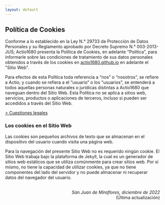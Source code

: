 ```yaml
---
layout: default
---
```


## Política de Cookies
Conforme a lo establecido en la Ley N.° 29733 de Protección de Datos Personales y su Reglamento aprobado por Decreto Supremo N.° 003-2013-JUS; Actio1680 presenta la Política de Cookies, en adelante "Política", para informarle sobre las condiciones de tratamiento de sus datos personales obtenidos a través de los cookies en [actio1680.github.io](https://actio1680.github.io/) en adelante el "Sitio Web".

Para efectos de esta Política toda referencia a “nos” o “nosotros”, se refiere a Actio; y cuando se refiera a el “usuario” o los "usuarios”, se entenderá a todos aquellas personas naturales o jurídicas distintas a Actio1680 que naveguan dentro del Sitio Web. Esta Política no se aplica a sitios web, servicios, productos o aplicaciones de terceros, incluso si pueden ser accedidos a través del Sitio Web.

[> Cuestiones legales](administracion/legal.md)

### Los cookies en el Sitio Web
Las cookies son pequeños archivos de texto que se almacenan en el dispositivo del usuario cuando visita una página web. 

Para la navegación del presente Sitio Web no es requerido ningún cookie. El Sitio Web trabaja bajo la plataforma de Jekyll, la cual es un generador de sitios web estáticos que se utiliza comúnmente para crear sitios web. Por sí mismo, no tiene la capacidad de utilizar cookies, ya que no tiene componentes del lado del servidor y no puede almacenar ni recuperar datos del navegador del usuario.


<br>
<div align="right">
<i>San Juan de Miraflores, diciembre de 2022</i><br>
(Última actualización)
</div>
<br>

